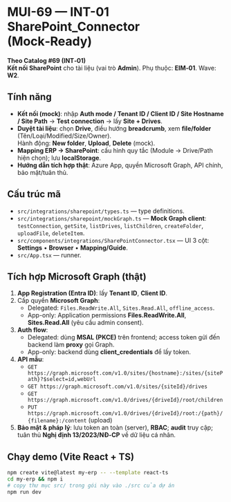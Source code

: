 
# MUI-69 — INT-01 SharePoint_Connector (Mock‑Ready)

**Theo Catalog #69 (INT‑01)**  
**Kết nối SharePoint** cho tài liệu (vai trò **Admin**). Phụ thuộc: **EIM‑01**. Wave: **W2**.

## Tính năng
- **Kết nối (mock)**: nhập **Auth mode / Tenant ID / Client ID / Site Hostname / Site Path** → **Test connection** → lấy **Site + Drives**.
- **Duyệt tài liệu**: chọn **Drive**, điều hướng **breadcrumb**, xem **file/folder** (Tên/Loại/Modified/Size/Owner).  
  Hành động: **New folder**, **Upload**, **Delete** (mock).
- **Mapping ERP → SharePoint**: cấu hình quy tắc (Module → Drive/Path hiện chọn); lưu **localStorage**.
- **Hướng dẫn tích hợp thật**: Azure App, quyền Microsoft Graph, API chính, bảo mật/tuân thủ.

## Cấu trúc mã
- `src/integrations/sharepoint/types.ts` — type definitions.
- `src/integrations/sharepoint/mockGraph.ts` — **Mock Graph client**: `testConnection`, `getSite`, `listDrives`, `listChildren`, `createFolder`, `uploadFile`, `deleteItem`.
- `src/components/integrations/SharePointConnector.tsx` — UI 3 cột: **Settings** • **Browser** • **Mapping/Guide**.
- `src/App.tsx` — runner.

## Tích hợp Microsoft Graph (thật)
1. **App Registration (Entra ID)**: lấy **Tenant ID**, **Client ID**.  
2. Cấp quyền **Microsoft Graph**:  
   - Delegated: `Files.ReadWrite.All`, `Sites.Read.All`, `offline_access`.  
   - App-only: Application permissions **Files.ReadWrite.All**, **Sites.Read.All** (yêu cầu admin consent).  
3. **Auth flow**: 
   - Delegated: dùng **MSAL (PKCE)** trên frontend; access token gửi đến backend làm **proxy** gọi Graph.  
   - App-only: backend dùng **client_credentials** để lấy token.  
4. **API mẫu**:
   - `GET https://graph.microsoft.com/v1.0/sites/{hostname}:/sites/{sitePath}?$select=id,webUrl`
   - `GET https://graph.microsoft.com/v1.0/sites/{siteId}/drives`
   - `GET https://graph.microsoft.com/v1.0/drives/{driveId}/root/children`
   - `PUT https://graph.microsoft.com/v1.0/drives/{driveId}/root:/{path}/{filename}:/content` (upload)
5. **Bảo mật & pháp lý**: lưu token an toàn (server), **RBAC**; **audit** truy cập; tuân thủ **Nghị định 13/2023/NĐ‑CP** về dữ liệu cá nhân.

## Chạy demo (Vite React + TS)
```bash
npm create vite@latest my-erp -- --template react-ts
cd my-erp && npm i
# copy thư mục src/ trong gói này vào ./src của dự án
npm run dev
```
